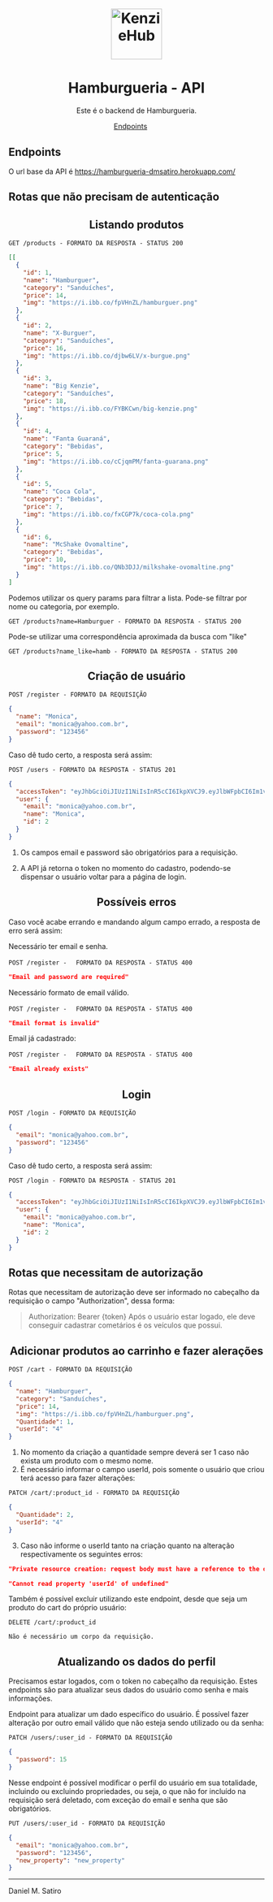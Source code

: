 <h1 align="center">
  <img alt="KenzieHub" title="KenzieHub" src="https://kenzie.com.br/images/logoblue.svg" width="100px" />
</h1>

<h1 align="center">
  Hamburgueria - API
</h1>

<p align = "center">
Este é o backend de Hamburgueria.
</p>

<p align="center">
  <a href="#endpoints">Endpoints</a>&nbsp;&nbsp;&nbsp;&nbsp;&nbsp;&nbsp;
</p>

## **Endpoints**

O url base da API é https://hamburgueria-dmsatiro.herokuapp.com/

## Rotas que não precisam de autenticação

<h2 align ='center'> Listando produtos </h2>

`GET /products - FORMATO DA RESPOSTA - STATUS 200`

```json
[[
  {
    "id": 1,
    "name": "Hamburguer",
    "category": "Sanduíches",
    "price": 14,
    "img": "https://i.ibb.co/fpVHnZL/hamburguer.png"
  },
  {
    "id": 2,
    "name": "X-Burguer",
    "category": "Sanduíches",
    "price": 16,
    "img": "https://i.ibb.co/djbw6LV/x-burgue.png"
  },
  {
    "id": 3,
    "name": "Big Kenzie",
    "category": "Sanduíches",
    "price": 18,
    "img": "https://i.ibb.co/FYBKCwn/big-kenzie.png"
  },
  {
    "id": 4,
    "name": "Fanta Guaraná",
    "category": "Bebidas",
    "price": 5,
    "img": "https://i.ibb.co/cCjqmPM/fanta-guarana.png"
  },
  {
    "id": 5,
    "name": "Coca Cola",
    "category": "Bebidas",
    "price": 7,
    "img": "https://i.ibb.co/fxCGP7k/coca-cola.png"
  },
  {
    "id": 6,
    "name": "McShake Ovomaltine",
    "category": "Bebidas",
    "price": 10,
    "img": "https://i.ibb.co/QNb3DJJ/milkshake-ovomaltine.png"
  }
]
```

Podemos utilizar os query params para filtrar a lista. Pode-se filtrar por nome ou categoria, por exemplo.

`GET /products?name=Hamburguer - FORMATO DA RESPOSTA - STATUS 200`

Pode-se utilizar uma correspondência aproximada da busca com "like"

`GET /products?name_like=hamb - FORMATO DA RESPOSTA - STATUS 200`

<h2 align ='center'> Criação de usuário </h2>

`POST /register - FORMATO DA REQUISIÇÃO`

```json
{
  "name": "Monica",
  "email": "monica@yahoo.com.br",
  "password": "123456"
}
```

Caso dê tudo certo, a resposta será assim:

`POST /users - FORMATO DA RESPOSTA - STATUS 201`

```json
{
  "accessToken": "eyJhbGciOiJIUzI1NiIsInR5cCI6IkpXVCJ9.eyJlbWFpbCI6Im1vbmljYUB5YWhvby5jb20uYnIiLCJpYXQiOjE2NDE5MDAxNjIsImV4cCI6MTY0MTkwMzc2Miwic3ViIjoiMiJ9.sS9466Xd8_n30fU7gThr7xtnWQcAGi0F9M_Hh02Ya6I",
  "user": {
    "email": "monica@yahoo.com.br",
    "name": "Monica",
    "id": 2
  }
}
```

1. Os campos email e password são obrigatórios para a requisição.

2. A API já retorna o token no momento do cadastro, podendo-se dispensar o usuário voltar para a página de login.

<h2 align ='center'> Possíveis erros </h2>

Caso você acabe errando e mandando algum campo errado, a resposta de erro será assim:

Necessário ter email e senha.

`POST /register - `
` FORMATO DA RESPOSTA - STATUS 400`

```json
"Email and password are required"
```

Necessário formato de email válido.

`POST /register - `
` FORMATO DA RESPOSTA - STATUS 400`

```json
"Email format is invalid"
```

Email já cadastrado:

`POST /register - `
` FORMATO DA RESPOSTA - STATUS 400`

```json
"Email already exists"
```

<h2 align = "center"> Login </h2>

`POST /login - FORMATO DA REQUISIÇÃO`

```json
{
  "email": "monica@yahoo.com.br",
  "password": "123456"
}
```

Caso dê tudo certo, a resposta será assim:

`POST /login - FORMATO DA RESPOSTA - STATUS 201`

```json
{
  "accessToken": "eyJhbGciOiJIUzI1NiIsInR5cCI6IkpXVCJ9.eyJlbWFpbCI6Im1vbmljYUB5YWhvby5jb20uYnIiLCJpYXQiOjE2NDE5MDQyMTAsImV4cCI6MTY0MTkwNzgxMCwic3ViIjoiMiJ9.VlXStsfP2m3PxELxON0aYh2bAq6IRL7FEymeo0Vvg_I",
  "user": {
    "email": "monica@yahoo.com.br",
    "name": "Monica",
    "id": 2
  }
}
```

## Rotas que necessitam de autorização

Rotas que necessitam de autorização deve ser informado no cabeçalho da requisição o campo "Authorization", dessa forma:

> Authorization: Bearer {token}
> Após o usuário estar logado, ele deve conseguir cadastrar cometários é os veículos que possui.

<h2 align ='center'> Adicionar produtos ao carrinho e fazer alerações</h2>

`POST /cart - FORMATO DA REQUISIÇÃO`

```json
{
  "name": "Hamburguer",
  "category": "Sanduíches",
  "price": 14,
  "img": "https://i.ibb.co/fpVHnZL/hamburguer.png",
  "Quantidade": 1,
  "userId": "4"
}
```

1. No momento da criação a quantidade sempre deverá ser 1 caso não exista um produto com o mesmo nome.
2. É necessário informar o campo userId, pois somente o usuário que criou terá acesso para fazer alterações:

`PATCH /cart/:product_id - FORMATO DA REQUISIÇÃO`

```json
{
  "Quantidade": 2,
  "userId": "4"
}
```

3. Caso não informe o userId tanto na criação quanto na alteração respectivamente os seguintes erros:

```json
"Private resource creation: request body must have a reference to the owner id"
```

```json
"Cannot read property 'userId' of undefined"
```

Também é possível excluir utilizando este endpoint, desde que seja um produto do cart do próprio usuário:

`DELETE /cart/:product_id`

```
Não é necessário um corpo da requisição.
```

<h2 align ='center'> Atualizando os dados do perfil </h2>

Precisamos estar logados, com o token no cabeçalho da requisição. Estes endpoints são para atualizar seus dados do usuário como senha e mais informações.

Endpoint para atualizar um dado específico do usuário. É possível fazer alteração por outro email válido que não esteja sendo utilizado ou da senha:

`PATCH /users/:user_id - FORMATO DA REQUISIÇÃO`

```json
{
  "password": 15
}
```

Nesse endpoint é possível modificar o perfil do usuário em sua totalidade, incluindo ou excluindo propriedades, ou seja, o que não for incluído na requisição será deletado, com exceção do email e senha que são obrigatórios.

`PUT /users/:user_id - FORMATO DA REQUISIÇÃO`

```json
{
  "email": "monica@yahoo.com.br",
  "password": "123456",
  "new_property": "new_property"
}
```

---

Daniel M. Satiro
